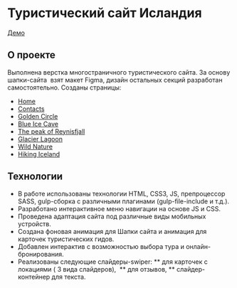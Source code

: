 # Туристический сайт Исландия

[Демо](https://volches.github.io/Iceland/)

## О проекте

Выполнена верстка многостраничного туристического сайта. За основу шапки-сайта  взят макет Figma, дизайн остальных секций разработан самостоятельно. Созданы страницы:

- [Home](https://volches.github.io/Iceland/index.html)
- [Contacts](https://volches.github.io/Iceland/contacts.html)
- [Golden Circle](https://volches.github.io/Iceland/golden.html)
- [Blue Ice Cave](https://volches.github.io/Iceland/cave.html)
- [The peak of Reynisfjall](https://volches.github.io/Iceland/reynisfjall.html)
- [Glacier Lagoon](https://volches.github.io/Iceland/glacier.html)
- [Wild Nature](https://volches.github.io/Iceland/wild.html)
- [Hiking Iceland](https://volches.github.io/Iceland/scenic.html)

## Технологии

- В работе использованы технологии HTML, CSS3, JS, препроцессор SASS, gulp-сборка с различными плагинами (gulp-file-include и т.д.).
- Разработано интерактивное меню навигации на основе JS и CSS.
- Проведена адаптация сайта под различные виды мобильных устройств.
- Создана фоновая анимация для Шапки сайта и анимация для карточек туристических гидов.
- Добавлен интерактив с возможностью выбора тура и онлайн-бронирования.
- Реализованы следующие слайдеры-swiper:
  ** для карточек с локациями ( 3 вида слайдеров), 
  ** для отзывов,
  \*\* слайдер-контейнер для текста.
